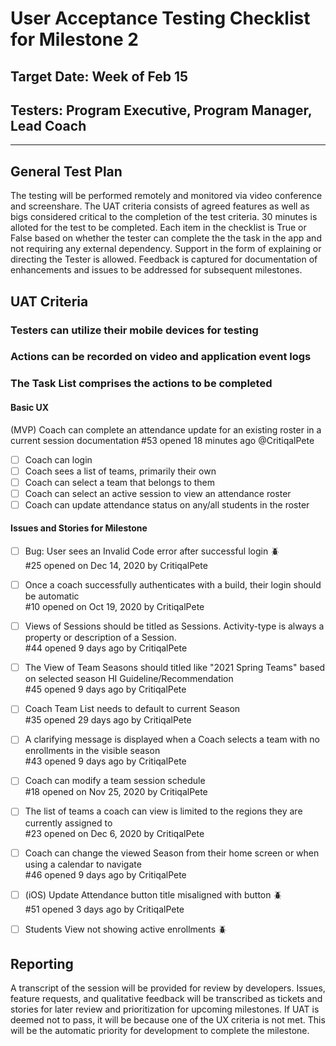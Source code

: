 # User Acceptance Testing Checklist for Milestone 2
## Target Date: Week of Feb 15
## Testers: Program Executive, Program Manager, Lead Coach
------
## General Test Plan
The testing will be performed remotely and monitored via video conference and screenshare. The UAT criteria consists of agreed features as well as bigs considered critical to the completion of the test criteria.
30 minutes is alloted for the test to be completed. Each item in the checklist is True or False based on whether the tester can complete the the task in the app and not requiring any external dependency.
Support in the form of explaining or directing the Tester is allowed.
Feedback is captured for documentation of enhancements and issues to be addressed for subsequent milestones.
## UAT Criteria
### Testers can utilize their mobile devices for testing
### Actions can be recorded on video and application event logs
### The Task List comprises the actions to be completed
#### Basic UX
(MVP) Coach can complete an attendance update for an existing roster in a current session documentation
#53 opened 18 minutes ago
@CritiqalPete
- [ ] Coach can login
- [ ] Coach sees a list of teams, primarily their own
- [ ] Coach can select a team that belongs to them
- [ ] Coach can select an active session to view an attendance roster
- [ ] Coach can update attendance status on any/all students in the roster
#### Issues and Stories for Milestone
- [ ] Bug: User sees an Invalid Code error after successful login :beetle:<br>
#25 opened on Dec 14, 2020 by CritiqalPete

- [ ] Once a coach successfully authenticates with a build, their login should be automatic<br>
#10 opened on Oct 19, 2020 by CritiqalPete

- [ ] Views of Sessions should be titled as Sessions. Activity-type is always a property or description of a Session.<br>
#44 opened 9 days ago by CritiqalPete

- [ ] The View of Team Seasons should titled like "2021 Spring Teams" based on selected season HI Guideline/Recommendation<br>
#45 opened 9 days ago by CritiqalPete

- [ ] Coach Team List needs to default to current Season<br>
#35 opened 29 days ago by CritiqalPete

- [ ] A clarifying message is displayed when a Coach selects a team with no enrollments in the visible season<br>
#43 opened 9 days ago by CritiqalPete

- [ ] Coach can modify a team session schedule<br>
#18 opened on Nov 25, 2020 by CritiqalPete

- [ ] The list of teams a coach can view is limited to the regions they are currently assigned to<br>
#23 opened on Dec 6, 2020 by CritiqalPete

- [ ] Coach can change the viewed Season from their home screen or when using a calendar to navigate<br>
#46 opened 9 days ago by CritiqalPete

- [ ] (iOS) Update Attendance button title misaligned with button :beetle:<br>
#51 opened 3 days ago by CritiqalPete

- [ ] Students View not showing active enrollments :beetle:<br>

## Reporting
A transcript of the session will be provided for review by developers. Issues, feature requests, and qualitative feedback will be transcribed as tickets and stories for later review and prioritization for upcoming milestones.
If UAT is deemed not to pass, it will be because one of the UX criteria is not met. This will be the automatic priority for development to complete the milestone.
